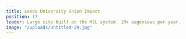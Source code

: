 ```yaml
---
title: Leeds University Union Impact
position: 17
leader: Large site built on the MSL system. 1M+ pageviews per year.
image: "/uploads/Untitled-29.jpg"
---
```


